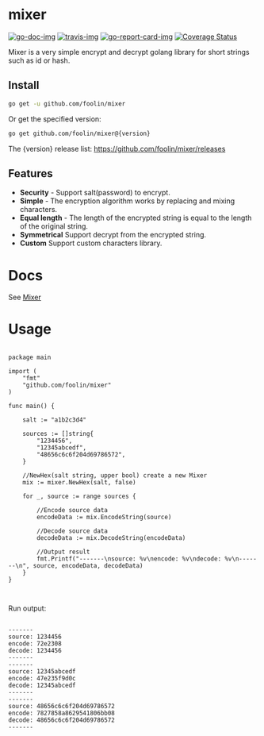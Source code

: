 # mixer

[![go-doc-img]][go-doc] [![travis-img]][travis] [![go-report-card-img]][go-report-card] [![Coverage Status][cov-img]][cov]


Mixer is a very simple encrypt and decrypt golang library for short strings such as id or hash.


## Install

```bash
go get -u github.com/foolin/mixer
```

Or get the specified version:
```bash
go get github.com/foolin/mixer@{version}
```
The {version} release list: <https://github.com/foolin/mixer/releases>

## Features

* **Security** - Support salt(password) to encrypt.
* **Simple** - The encryption algorithm works by replacing and mixing characters.
* **Equal length** - The length of the encrypted string is equal to the length of the original string.
* **Symmetrical** Support decrypt from the encrypted string.
* **Custom** Support custom characters library.

# Docs

See [Mixer](https://pkg.go.dev/github.com/foolin/mixer)

# Usage


```golang

package main

import (
	"fmt"
	"github.com/foolin/mixer"
)

func main() {

	salt := "a1b2c3d4"

	sources := []string{
		"1234456",
		"12345abcedf",
		"48656c6c6f204d69786572",
	}

	//NewHex(salt string, upper bool) create a new Mixer
	mix := mixer.NewHex(salt, false)

	for _, source := range sources {

		//Encode source data
		encodeData := mix.EncodeString(source)

		//Decode source data
		decodeData := mix.DecodeString(encodeData)

		//Output result
		fmt.Printf("-------\nsource: %v\nencode: %v\ndecode: %v\n-------\n", source, encodeData, decodeData)
	}
}



```

Run output:
```

-------
source: 1234456
encode: 72e2308
decode: 1234456
-------
-------
source: 12345abcedf
encode: 47e235f9d0c
decode: 12345abcedf
-------
-------
source: 48656c6c6f204d69786572
encode: 7827858a8629541806bb08
decode: 48656c6c6f204d69786572
-------


```

[go-doc]: https://pkg.go.dev/github.com/foolin/mixer
[go-doc-img]: https://godoc.org/github.com/foolin/mixer?status.svg
[travis]: https://travis-ci.org/foolin/mixer
[travis-img]: https://travis-ci.org/foolin/mixer.svg?branch=master
[go-report-card]: https://goreportcard.com/report/github.com/foolin/mixer
[go-report-card-img]: https://goreportcard.com/badge/github.com/foolin/mixer
[cov-img]: https://codecov.io/gh/foolin/mixer/branch/master/graph/badge.svg
[cov]: https://codecov.io/gh/foolin/mixer